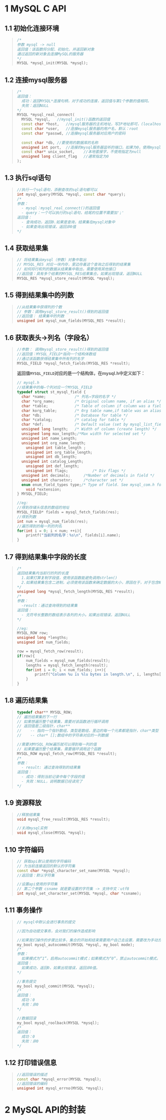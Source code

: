 # 1 MySQL C API

## 1.1 初始化连接环境

> ```c++
> /*
> 参数 mysql -> null
> 返回值：该函数将分配、初始化、并返回新对象
> 通过返回的新对象去连接MySQL的服务器
> */
> MYSQL *mysql_init(MYSQL *mysql);
> ```

## 1.2 连接mysql服务器

> ```c++
> /*
> 返回值：
> 	成功：返回MYSQL*连接句柄，对于成功的连接，返回值与第1个参数的值相同。
> 	失败：返回NULL
> */
> MYSQL *mysql_real_connect(
> 	MYSQL *mysql,	//mysql_init()函数的返回值
> 	const char *host,	//mysql服务器的主机地址，写IP地址即可，(localhost, null)->代表本地连接
> 	const char *user,	//连接mysql服务器的用户名，默认：root
> 	const char *passwd,	//连接mysql服务器对应用户的密码
>     
> 	const char *db,	//要使用的数据库的名称
> 	unsigned int port,	//连接的mysql服务器监听的端口，如果为0，使用mysql默认的端口3306，不为0，则使用指定端口
> 	const char* unix_socket,	//本地套接字，不使用指定为null
> 	unsigned long client_flag	//通常指定为0
> );
> ```

## 1.3 执行sql语句

> ```c++
> //执行一个sql语句，添删查改的sql语句都可以
> int mysql_query(MYSQL *mysql, const char *query);
> /*
> 参数：
> 	- mysql：mysql_real_connect()的返回值
> 	- query：一个可以执行的sql语句，结尾的位置不需要加';'
> 返回值：
> 	- 查询成功，返回0.如果是查询，结果集在mysql对象中
> 	- 如果查询出现错误，返回非0值
> */
> ```

## 1.4 获取结果集

> ```c++
> // 将结果集从mysql（参数）对象中取出
> // MYSQL_RES 对应一块内存，里边存着这个查询之后得到的结果集
> // 如何将行和列的数据从结果集中取出，需要使用其他接口
> //返回值：具有多个结果的MYSQL_RES结果集合。如果出现错误，返回NULL
> MYSQL_RES *mysql_store_result(MYSQL *mysql);
> ```

## 1.5 得到结果集中的列数

> ```c++
> //从结果集中获得列的个数
> // 参数：调用mysql_store_result()得到的返回值
> //返回值： 结果集中的列数
> unsigned int mysql_num_fields(MYSQL_RES *result);
> ```

## 1.6 获取表头->列名（字段名）

> ```c++
> //参数： 调用mysql_store_result()得到的返回值
> //返回值：MYSQL_FIELD*指向一个结构体数组
> //通过该函数获得结果集中所有列的名字
> MYSQL_FIELD *mysql_fetch_fields(MYSQL_RES *result);
> ```
>
> **返回值`MYSQL_FIELD`对应的是一个结构体，在mysql.h中定义如下：**
>
> ```c++
> // mysql.h
> //结果集中的每—个列对应一个MYSQL_FIELD
> typedef struct st_mysql_field {
> 	char *name;				/* 列名→字段的名字 */
> 	char *org_name;			/* Original column name, if an alias */
> 	char *table;			/* Table of column if column was a field */
> 	char korg_table;		/* 0rg table name,if table was an alias */
> 	char *db;				/* Database for table */
> 	char *catalog;			/* catalog for table */
> 	char *def;				/* Default value (set by mysql_list_fields) */
> 	unsigned long length;	/* Width of column (create length) */
> 	unsigned long max_length;/*Max width for selected set */
> 	unsigned int name_Length;
> 	unsigned int org_name_length;
>     unsigned int table_length ;
>     unsigned int org_table_length;
>     unsigned int db_length;
> 	unsigned int catalog_Length;
>     unsigned int def_length;
>     unsigned int flags;			/* Div flags */
> 	unsigned int decimals;		/*Number of decimals in field */
> 	unsigned int charsetnr;		/*character set */
> 	enum enum_field_types type;/* Type of field. See mysql_com.h for types */
>     void *extension;
> } MYSQL_FIELD;
> 
> //eg:
> //得到存储头信息的数组的地址
> MYSQL_FIELD* fields = mysql_fetch_fields(res);
> //得到列数
> int num = mysql_num_fields(res);
> //遍历得到的每一列的列名
> for(int i = 0; i < num; ++i){
>     printf("当前列的名字：%s\n", fields[i].name);
> }
> ```

## 1.7 得到结果集中字段的长度

> ```c++
> /*
> 返回结果集内当前行的列的长度
> 	1.如果打算复制字段值，使用该函数能避免调用strlen()
> 	2.如果结果集包含二进制，必须使用该函数来确定数据的大小，原因在于，对于包含NULL字符的任何字段，strlen()函数将停止计数
> */
> unsigned long *mysql_fetch_length(MYSQL_RES *result);
> /*
> 参数：
> 	-result：通过查询得到的结果集
> 返回值：
> 	- 无符号长整数的数组表示各列的大小。如果出现错误，返回NULL
> */
> 
> //eg:
> MYSQL_ROW row;
> unsigned long *lengths;
> unsigned int num_fields;
> 
> row = mysql_fetch_row(result);
> if(row){
>     num_fields = mysql_num_fields(result);
>     lengths = mysql_fetch_length(result);
>     for(int i = 0; i < num_fields; i++){
>         printf("Column %u is %lu bytes in length.\n", i, lengths[i]);
>     }
> }
> ```

## 1.8 遍历结果集

> ```c++
> typedef char** MYSQL_ROW;
> // 遍历结果集的下一行
> // 如果想遍历整个结果集，需要对该函数进行循环调用
> // 返回值是二级指针，char**
> //	-- 指向一个指针数组，类型是数组，里边的每一个元素都是指针，char*类型
> //	-- char* [];数组中的字符串对应的一列数据
> 
> //需要对MYSQL_ROW遍历就可以得到每一列的值
> // 如果要遍历整个结果集，需要循环调用这个函数
> MYSQL_ROW mysql_fetch_row(MYSQL_RES *result);
> /* 
> 参数：
> 	- result: 通过查询得到的结果集
> 返回值：
> 	- 成功：得到当前记录中每个字段的值
> 	- 失败：NULL，说明数据已经读完了
> */
> ```

## 1.9 资源释放

> ```c++
> //释放结果集
> void mysql_free_result(MYSQL_RES *result);
> 
> //关闭mysql实例
> void mysql_close(MYSQL *mysql);
> ```

## 1.10 字符编码

> ```c++
> // 获取api默认使用的字符编码
> // 为当前连接返回的默认的字符集
> const char *mysql_character_set_name(MYSQL *mysql);
> //返回值：默认字符集
> 
> //设置api使用的字符集
> // 第二个参数 csname 就是要设置的字符集 -> 支持中文：utf8
> int mysql_set_character_set(MYSQL *mysql, char *csname);
> ```

## 1.11 事务操作

> ```c++
> // mysql中默认会进行事务的提交
> 
> //因为自动提交事务，会对我们的操作造成影响
> 
> //如果我们操作的步骤比较多，集合的开始和结束需要用户自己去设置，需要改为手动方式提交事务
> my_bool mysql_autocommit(MYSQL *mysql, my_bool mode);
> /*
> 参数：
> 	如果模式为“1”，启用autocommit模式；如果模式为“0”，禁止autocommit模式。
> 返回值：
> 	如果成功，返回0，如果出现错误，返回非0值。
> */
> 
> //事务提交
> my_bool mysql_commit(MYSQL *mysql);
> /*
> 返回值：
> 	成功：0
> 	失败：非0
> */
> 
> //数据回滚
> my_bool mysql_roolback(MYSQL *mysql);
> /*
> 返回值：
> 	成功：0
> 	失败：非0
> */
> ```

## 1.12 打印错误信息

> ```c++
> //返回错误的描述
> const char *mysql_error(MYSQL *mysql);
> //返回错误的编码
> unsigned int mysql_errno(MYSQL *mysql);
> ```

# 2 MySQL API的封装

> 
>